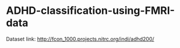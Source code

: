 # ADHD-classification-using-FMRI-data
Dataset link: http://fcon_1000.projects.nitrc.org/indi/adhd200/
